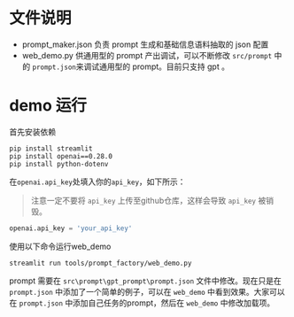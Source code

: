 # 文件说明

 - prompt_maker.json  负责 prompt 生成和基础信息语料抽取的 json 配置
 - web_demo.py  供通用型的 prompt 产出调试，可以不断修改 `src/prompt` 中的 `prompt.json`来调试通用型的 prompt。目前只支持 gpt 。


# demo 运行

首先安装依赖

```shell
pip install streamlit
pip install openai==0.28.0
pip install python-dotenv
```

在`openai.api_key`处填入你的`api_key`，如下所示：

> 注意一定不要将 `api_key` 上传至github仓库，这样会导致 `api_key` 被销毁。

```python
openai.api_key = 'your_api_key'
```

使用以下命令运行web_demo

```shell
streamlit run tools/prompt_factory/web_demo.py
```

prompt 需要在 `src\prompt\gpt_prompt\prompt.json` 文件中修改。现在只是在 `prompt.json` 中添加了一个简单的例子，可以在 `web_demo` 中看到效果。大家可以在 `prompt.json` 中添加自己任务的prompt，然后在 `web_demo` 中修改加载项。 